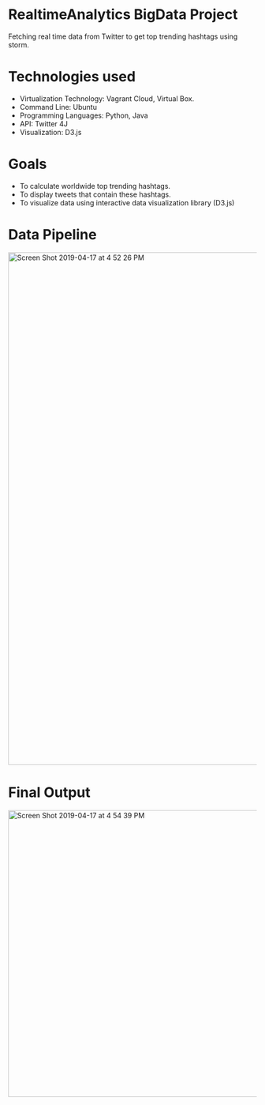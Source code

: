# RealtimeAnalytics BigData Project
Fetching real time data from Twitter to get top trending hashtags using storm.

# Technologies used
- Virtualization Technology: Vagrant Cloud, Virtual Box.
- Command Line: Ubuntu
- Programming Languages: Python, Java
- API: Twitter 4J
- Visualization: D3.js


# Goals
- To calculate worldwide top trending hashtags.
- To display tweets that contain these hashtags.
- To visualize data using interactive data visualization library (D3.js)

# Data Pipeline

<img width="1038" alt="Screen Shot 2019-04-17 at 4 52 26 PM" src="https://user-images.githubusercontent.com/26671243/56316687-52aef400-6131-11e9-86c6-6f1024e50617.png">

# Final Output

<img width="581" alt="Screen Shot 2019-04-17 at 4 54 39 PM" src="https://user-images.githubusercontent.com/26671243/56316765-8722b000-6131-11e9-9593-6bf0e6c37ba5.png">






